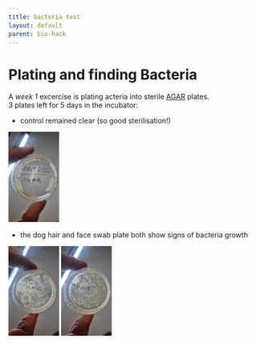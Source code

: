 ```yaml
---
title: bacteria test
layout: default
parent: bio-hack
---
```


# Plating and finding Bacteria  

A _week 1_ excercise is plating acteria into sterile [AGAR](../protocols%20and%20recipes/platingBacteria) plates.  
3 plates left for 5 days in the incubator:
- control remained clear (so good sterilisation!)  

<img src="images/control1.jpg" width="20%" height="20%">

- the dog hair and face swab plate both show signs of bacteria growth

<img src="images/dogHair.jpg" width="20%" height="20%">
<img src="images/face.jpg" width="20%" height="20%">